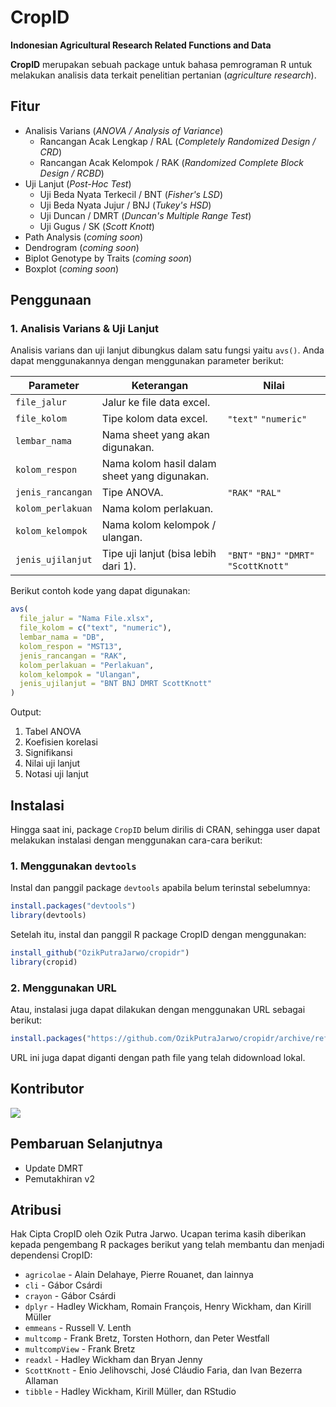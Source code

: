 # CropID

**Indonesian Agricultural Research Related Functions and Data**

**CropID** merupakan sebuah package untuk bahasa pemrograman R untuk melakukan analisis data terkait penelitian pertanian (*agriculture research*).

## Fitur

- Analisis Varians (*ANOVA / Analysis of Variance*)
  - Rancangan Acak Lengkap / RAL (*Completely Randomized Design / CRD*)
  - Rancangan Acak Kelompok / RAK (*Randomized Complete Block Design / RCBD*)
- Uji Lanjut (*Post-Hoc Test*)
  - Uji Beda Nyata Terkecil / BNT (*Fisher's LSD*)
  - Uji Beda Nyata Jujur / BNJ (*Tukey's HSD*)
  - Uji Duncan / DMRT (*Duncan's Multiple Range Test*)
  - Uji Gugus / SK (*Scott Knott*)
- Path Analysis (*coming soon*)
- Dendrogram (*coming soon*)
- Biplot Genotype by Traits (*coming soon*)
- Boxplot (*coming soon*)

## Penggunaan

### 1. Analisis Varians & Uji Lanjut

Analisis varians dan uji lanjut dibungkus dalam satu fungsi yaitu `avs()`. Anda dapat menggunakannya dengan menggunakan parameter berikut:

|Parameter|Keterangan|Nilai|
|-|-|-|
|`file_jalur`|Jalur ke file data excel.|
|`file_kolom`|Tipe kolom data excel.|`"text"` `"numeric"`|
|`lembar_nama`|Nama sheet yang akan digunakan.|
|`kolom_respon`|Nama kolom hasil dalam sheet yang digunakan.|
|`jenis_rancangan`|Tipe ANOVA.|`"RAK"` `"RAL"`|
|`kolom_perlakuan`|Nama kolom perlakuan.|
|`kolom_kelompok`|Nama kolom kelompok / ulangan.|
|`jenis_ujilanjut`|Tipe uji lanjut (bisa lebih dari 1).|`"BNT"` `"BNJ"` `"DMRT"` `"ScottKnott"`|

Berikut contoh kode yang dapat digunakan:

```r
avs(
  file_jalur = "Nama File.xlsx",
  file_kolom = c("text", "numeric"),
  lembar_nama = "DB",
  kolom_respon = "MST13",
  jenis_rancangan = "RAK",
  kolom_perlakuan = "Perlakuan",
  kolom_kelompok = "Ulangan",
  jenis_ujilanjut = "BNT BNJ DMRT ScottKnott"
)
```

Output:
1. Tabel ANOVA
2. Koefisien korelasi
3. Signifikansi
4. Nilai uji lanjut
5. Notasi uji lanjut

## Instalasi

Hingga saat ini, package `CropID` belum dirilis di CRAN, sehingga user dapat melakukan instalasi dengan menggunakan cara-cara berikut:

### 1. Menggunakan `devtools`

Instal dan panggil package `devtools` apabila belum terinstal sebelumnya:

```r
install.packages("devtools")
library(devtools)
```

Setelah itu, instal dan panggil R package CropID dengan menggunakan:

```r
install_github("OzikPutraJarwo/cropidr")
library(cropid)
```

### 2. Menggunakan URL

Atau, instalasi juga dapat dilakukan dengan menggunakan URL sebagai berikut:

```r
install.packages("https://github.com/OzikPutraJarwo/cropidr/archive/refs/heads/main.zip", repos = NULL)
```

URL ini juga dapat diganti dengan path file yang telah didownload lokal.

## Kontributor
<a href="https://github.com/OzikPutraJarwo/cropidr/graphs/contributors" target="_blank">
  <img src="https://contrib.rocks/image?repo=OzikPutraJarwo/cropid.R"/>
</a>

## Pembaruan Selanjutnya

- Update DMRT
- Pemutakhiran v2

## Atribusi

Hak Cipta CropID oleh Ozik Putra Jarwo. Ucapan terima kasih diberikan kepada pengembang R packages berikut yang telah membantu dan menjadi dependensi CropID:
- `agricolae` - Alain Delahaye, Pierre Rouanet, dan lainnya
- `cli` - Gábor Csárdi
- `crayon` - Gábor Csárdi
- `dplyr` - Hadley Wickham, Romain François, Henry Wickham, dan Kirill Müller
- `emmeans` - Russell V. Lenth
- `multcomp` - Frank Bretz, Torsten Hothorn, dan Peter Westfall
- `multcompView` - Frank Bretz
- `readxl` - Hadley Wickham dan Bryan Jenny
- `ScottKnott` - Enio Jelihovschi, José Cláudio Faria, dan Ivan Bezerra Allaman
- `tibble` - Hadley Wickham, Kirill Müller, dan RStudio